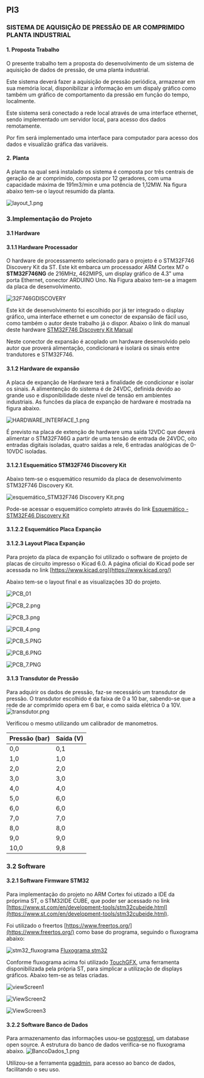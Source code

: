 ## PI3

### SISTEMA DE AQUISIÇÃO DE PRESSÃO DE AR COMPRIMIDO PLANTA INDUSTRIAL

#### 1. Proposta Trabalho

O presente trabalho tem a proposta do desenvolvimento de um sistema de aquisição de dados de pressão, de uma planta industrial.

Este sistema deverá fazer a aquisição de pressão periódica, armazenar em sua memória local, disponibilizar a informação em um dispaly gráfico como também um gráfico de comportamento da pressão em função do tempo, localmente.

Este sistema será conectado a rede local através de uma interface ethernet, sendo implementado um servidor local, para acesso dos dados remotamente.

Por fim será implementado uma interface para computador para acesso dos dados e visualizão gráfica das variáveis.


#### 2. Planta

A planta na qual será instalado os sistema é composta por três centrais de geração de ar comprimido, composta por 12 geradores, com uma capacidade máxima de 191m3/min e uma potência de 1,12MW.
Na figura abaixo tem-se o layout resumido da planta.

![layout_1.png](https://raw.githubusercontent.com/edneif/PI3/9d93a5eff6fc5123885bc35ade6224d1cf54fb85/pdf/figuras/layout_1.png)



 ### 3.Implementação do Projeto

#### 3.1 Hardware
 
#### 3.1.1 Hardware Processador

O hardware de processamento selecionado para o projeto é o STM32F746 Discovery Kit da ST. 
Este kit embarca um processador ARM Cortex M7 o **STM32F746NG** de 216MHz, 462MIPS, um display gráfico de 4.3" uma porta Ethernet, conector ARDUINO Uno. Na Figura abaixo tem-se a imagem da placa de desenvolvimento.


![32F746GDISCOVERY](https://user-images.githubusercontent.com/47660021/162569096-981dd325-8ecb-4b37-af0f-9166579ac6fd.png)

Este kit de desenvolvimento foi escolhido por já ter integrado o display gráfico, uma interface ethernet e um conector de expansão de fácil uso, como também o autor deste trabalho já o dispor. Abaixo o link do manual deste hardware [STM32F746 Discovery Kit Manual](https://github.com/edneif/git/blob/main/pdf/um1907-discovery-kit-for-stm32f7-series-with-stm32f746ng-mcu-stmicroelectronics.pdf)

Neste conector de expansão é acoplado um hardware desenvolvido pelo autor que proverá  alimentação, condicionará e isolará os sinais entre trandutores e STM32F746.


#### 3.1.2 Hardware de expansão

A placa de expanção de Hardware terá a finalidade de condicionar e isolar os sinais. A alimentenção do sistema é de 24VDC, definida devido ao grande uso e disponibilidade deste nível de tensão em ambientes industriais. As funcões da placa de expanção de hardware é mostrada na figura abaixo.

![HARDWARE_INTERFACE_1.png](https://raw.githubusercontent.com/edneif/PI3/main/pdf/figuras/HARDWARE_INTERFACE_1.png)


É previsto na placa de extenção de hardware uma saída 12VDC que deverá alimentar o STM32F746G a partir de uma tensão de entrada de 24VDC, oito entradas digitais isoladas, quatro saídas a rele, 6 entradas analógicas de 0-10VDC isoladas.


#### 3.1.2.1 Esquemático STM32F746 Discovery Kit 

Abaixo tem-se o esquemático resumido da placa de desenvolvimento STM32F746 Discovery Kit.

![esquemático_STM32F746 Discovery Kit.png](https://raw.githubusercontent.com/edneif/PI3/main/pdf/figuras/esquem%C3%A1tico_STM32F746%20Discovery%20Kit.png)

Pode-se acessar o esquemático completo através do link [Esquemático -STM32F46 Discovery Kit](https://github.com/edneif/PI3/blob/f6d6d0a415206b4271bded015b3e382bf827c5eb/pdf/figuras/en.mb1191-F746NGH6-C01_schematic.pdf)


#### 3.1.2.2 Esquemático Placa Expanção


#### 3.1.2.3 Layout Placa Expanção

Para projeto da placa de expanção foi utilizado o software de projeto de placas de circuito impresso o  Kicad 6.0. A página oficial do Kicad pode ser acessada no link [https://www.kicad.org](https://www.kicad.org/)

Abaixo tem-se o layout final e as visualizações 3D do projeto.

![PCB_01](https://raw.githubusercontent.com/edneif/PI3/main/pdf/figuras/PCB_1.png)

![PCB_2.png](https://raw.githubusercontent.com/edneif/PI3/main/pdf/figuras/PCB_2.png)

![PCB_3.png](https://raw.githubusercontent.com/edneif/PI3/main/pdf/figuras/PCB_3.png)

![PCB_4.png](https://raw.githubusercontent.com/edneif/PI3/main/pdf/figuras/PCB_4.png)

![PCB_5.PNG](https://raw.githubusercontent.com/edneif/PI3/main/pdf/figuras/PCB_5.png)

![PCB_6.PNG](https://raw.githubusercontent.com/edneif/PI3/main/pdf/figuras/PCB_6.png)

![PCB_7.PNG](https://raw.githubusercontent.com/edneif/PI3/main/pdf/figuras/PCB_7.png)


#### 3.1.3 Transdutor de Pressão

Para adquirir os dados de pressão, faz-se necessário um transdutor de pressão. O transdutor escolhido é da faixa de 0 a 10 bar, sabendo-se que a rede de ar comprimido opera em 6 bar, e como saida elétrica 0 a 10V.
![transdutor.png](https://raw.githubusercontent.com/edneif/PI3/main/pdf/figuras/transdutor.png)

Verificou o  mesmo utilizando um calibrador de manometros.



|Pressão (bar)  | Saída (V)  |
|--|--|
| 0,0 | 0,1 |
| 1,0 | 1,0 |
| 2,0 | 2,0 |
| 3,0 | 3,0 |
| 4,0 | 4,0 |
| 5,0 | 6,0 |
| 6,0 | 6,0 |
| 7,0 | 7,0 |
| 8,0 | 8,0 |
| 9,0 | 9,0 |
| 10,0 | 9,8 |


### 3.2 Software

#### 3.2.1 Software Firmware STM32

Para  implementação do projeto no ARM Cortex foi utizado a IDE da próprima ST, o STM32IDE CUBE, que poder ser acessado no link [https://www.st.com/en/development-tools/stm32cubeide.html](https://www.st.com/en/development-tools/stm32cubeide.html).

Foi utilizado o freertos [https://www.freertos.org/](https://www.freertos.org/) como base do programa, seguindo o fluxograma  abaixo:

![stm32_fluxograma](https://raw.githubusercontent.com/edneif/PI3/main/pdf/figuras/fluxograma_stm32.png)
[Fluxograma stm32](https://github.com/edneif/PI3/blob/main/pdf/figuras/fluxograma_stm32.pdf)

Conforme fluxograma acima foi utilizado [TouchGFX](https://www.st.com/en/development-tools/touchgfxdesigner.html), uma ferramenta disponibilizada pela própria ST, para simplicar a utilização de displays gráficos. Abaixo tem-se as telas criadas.

![viewScreen1](https://raw.githubusercontent.com/edneif/PI3/main/pdf/figuras/Viewscreen1.png)

![ViewScreen2](https://raw.githubusercontent.com/edneif/PI3/main/pdf/figuras/Viewscreen2.png)

![ViewScreen3](https://raw.githubusercontent.com/edneif/PI3/main/pdf/figuras/Viewscreen3.png)

#### 3.2.2 Software Banco de Dados

Para armazenamento das informações usou-se [postgresql](https://www.postgresql.org/), um database open source. A estrutura do banco de dados verifica-se no fluxograma abaixo.
![BancoDados_1.png](https://raw.githubusercontent.com/edneif/PI3/main/pdf/figuras/BancoDados_1.png)

Utilizou-se a ferramenta [pgadmin](https://www.pgadmin.org/download/), para acesso ao banco de dados, facilitando o seu uso.



